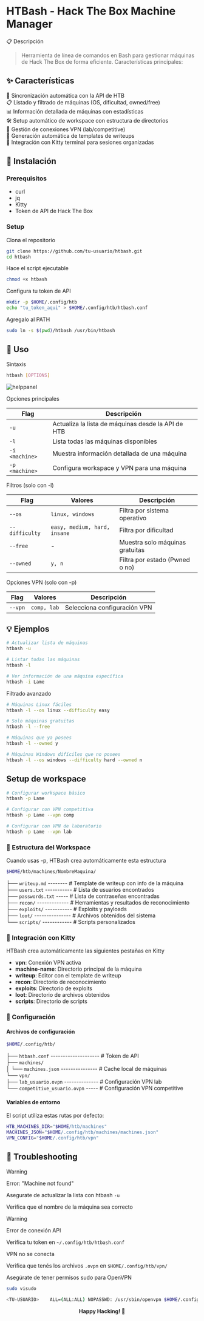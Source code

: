 # HTBash - Hack The Box Machine Manager

📋 Descripción

> Herramienta de línea de comandos en Bash para gestionar máquinas de Hack The Box de forma eficiente. Características principales:

## ✨ Características

🔄 Sincronización automática con la API de HTB  
📋 Listado y filtrado de máquinas (OS, dificultad, owned/free)  
📊 Información detallada de máquinas con estadísticas  
🛠️ Setup automático de workspace con estructura de directorios  
🔐 Gestión de conexiones VPN (lab/competitive)  
📝 Generación automática de templates de writeups  
🎯 Integración con Kitty terminal para sesiones organizadas  

## 🚀 Instalación

### Prerequisitos

- curl
- jq
- Kitty
- Token de API de Hack The Box

### Setup

Clona el repositorio

```bash
git clone https://github.com/tu-usuario/htbash.git
cd htbash
```

Hace el script ejecutable

```bash
chmod +x htbash
```

Configura tu token de API

```bash
mkdir -p $HOME/.config/htb
echo "tu_token_aqui" > $HOME/.config/htb/htbash.conf
```

Agregalo al PATH

```bash
sudo ln -s $(pwd)/htbash /usr/bin/htbash
```

## 📖 Uso
Sintaxis

```bash
htbash [OPTIONS]
```

![helppanel](https://github.com/user-attachments/assets/ff59fe38-9a57-4c55-bc24-a94913460e47)

Opciones principales

| Flag | Descripción |
| - | - |
| `-u` | Actualiza la lista de máquinas desde la API de HTB |
| `-l` | Lista todas las máquinas disponibles |
| `-i <machine>` | Muestra información detallada de una máquina |
| `-p <machine>` | Configura workspace y VPN para una máquina |

Filtros (solo con -l)

| Flag | Valores | Descripción |
| - | - | - |
| `--os` | `linux, windows` | Filtra por sistema operativo |
| `--difficulty` | `easy, medium, hard, insane` | Filtra por dificultad |
| `--free` | - | Muestra solo máquinas gratuitas |
| `--owned` | `y, n` | Filtra por estado (Pwned o no) |

Opciones VPN (solo con -p)

| Flag | Valores | Descripción |
| - | - | - |
| `--vpn` | `comp, lab` | Selecciona configuración VPN |

## 💡 Ejemplos

```bash
# Actualizar lista de máquinas
htbash -u

# Listar todas las máquinas
htbash -l

# Ver información de una máquina específica
htbash -i Lame
```

Filtrado avanzado

```bash
# Máquinas Linux fáciles
htbash -l --os linux --difficulty easy

# Solo máquinas gratuitas
htbash -l --free

# Máquinas que ya posees
htbash -l --owned y

# Máquinas Windows difíciles que no posees
htbash -l --os windows --difficulty hard --owned n
```

## Setup de workspace

```bash
# Configurar workspace básico
htbash -p Lame

# Configurar con VPN competitiva
htbash -p Lame --vpn comp

# Configurar con VPN de laboratorio
htbash -p Lame --vpn lab
```

### 📁 Estructura del Workspace

Cuando usas -p, HTBash crea automáticamente esta estructura

```bash
$HOME/htb/machines/NombreMaquina/
```

├── `writeup.md` -------- # Template de writeup con info de la máquina  
├── `users.txt` ----------- # Lista de usuarios encontrados  
├── `passwords.txt` ----- # Lista de contraseñas encontradas  
├── `recon/` ------------- # Herramientas y resultados de reconocimiento  
├── `exploits/` ----------- # Exploits y payloads  
├── `loot/` --------------- # Archivos obtenidos del sistema  
└── `scripts/` ------------ # Scripts personalizados  

### 🎯 Integración con Kitty

HTBash crea automáticamente las siguientes pestañas en Kitty

- **vpn**: Conexión VPN activa  
- **machine-name**: Directorio principal de la máquina  
- **writeup**: Editor con el template de writeup  
- **recon**: Directorio de reconocimiento  
- **exploits**: Directorio de exploits  
- **loot**: Directorio de archivos obtenidos  
- **scripts**: Directorio de scripts  

### 🔧 Configuración

#### Archivos de configuración

```bash
$HOME/.config/htb/
```

├── `htbash.conf` -------------------- # Token de API  
├── `machines/`  
│   └── `machines.json` --------------- # Cache local de máquinas  
└── `vpn/`  
    ├── `lab_usuario.ovpn` -------------- # Configuración VPN lab  
    └── `competitive_usuario.ovpn` ----- # Configuración VPN competitive  
    
#### Variables de entorno

El script utiliza estas rutas por defecto:

```bash
HTB_MACHINES_DIR="$HOME/htb/machines"
MACHINES_JSON="$HOME/.config/htb/machines/machines.json"
VPN_CONFIG="$HOME/.config/htb/vpn"
```

## 🐛 Troubleshooting

> [!warning]
> Error: "Machine not found"

Asegurate de actualizar la lista con htbash `-u`

Verifica que el nombre de la máquina sea correcto

> [!warning]
> Error de conexión API

Verifica tu token en `~/.config/htb/htbash.conf`

VPN no se conecta

Verifica que tenés los archivos `.ovpn` en `$HOME/.config/htb/vpn/`

Asegúrate de tener permisos sudo para OpenVPN

```bash
sudo visudo
```

```bash
<TU-USUARIO>	ALL=(ALL:ALL) NOPASSWD: /usr/sbin/openvpn $HOME/.config/htb/vpn/*.ovpn
```

<div align="center">
  <strong>Happy Hacking! 🎯</strong>
</div>
